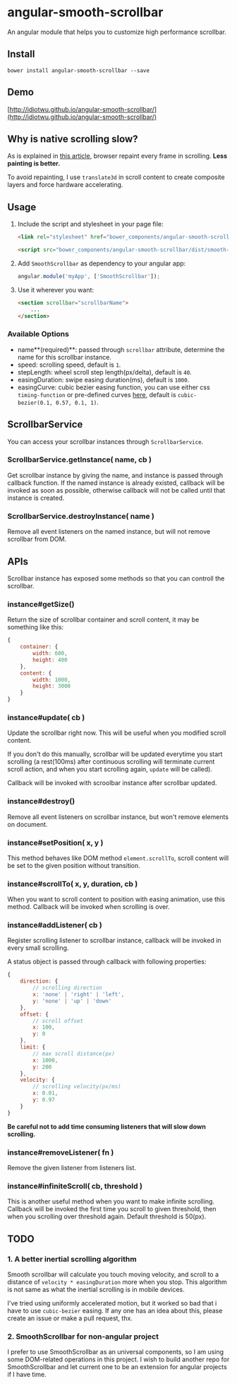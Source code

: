 # angular-smooth-scrollbar

An angular module that helps you to customize high performance scrollbar.

## Install

```
bower install angular-smooth-scrollbar --save
```

## Demo

[http://idiotwu.github.io/angular-smooth-scrollbar/](http://idiotwu.github.io/angular-smooth-scrollbar/)

## Why is native scrolling slow?

As is explained in [this article](http://www.html5rocks.com/en/tutorials/speed/scrolling/), browser repaint every frame in scrolling. **Less painting is better.**

To avoid repainting, I use `translate3d` in scroll content to create composite layers and force hardware accelerating.

## Usage

1. Include the script and stylesheet in your page file:

    ```html
    <link rel="stylesheet" href="bower_components/angular-smooth-scrollbar/dist/smooth-scrollbar.css">

    <script src="bower_components/angular-smooth-scrollbar/dist/smooth-scrollbar.js"></script>
    ```

2. Add `SmoothScrollbar` as dependency to your angular app:

    ```javascript
    angular.module('myApp', ['SmoothScrollbar']);
    ```

3. Use it wherever you want:

    ```html
    <section scrollbar="scrollbarName">
        ...
    </section>
    ```

### Available Options

- name**(required)**: passed through `scrollbar` attribute, determine the name for this scrollbar instance.
- speed: scrolling speed, default is `1`.
- stepLength: wheel scroll step length(px/delta), default is `40`.
- easingDuration: swipe easing duration(ms), default is `1000`.
- easingCurve: cubic bezier easing function, you can use either css `timing-function` or pre-defined curves [here](http://easings.net/en), default is `cubic-bezier(0.1, 0.57, 0.1, 1)`.

## ScrollbarService

You can access your scrollbar instances through `ScrollbarService`.

### ScrollbarService.getInstance( name, cb )

Get scrollbar instance by giving the name, and instance is passed through callback function. If the named instance is already existed, callback will be invoked as soon as possible, otherwise callback will not be called until that instance is created.

### ScrollbarService.destroyInstance( name )

Remove all event listeners on the named instance, but will not remove scrollbar from DOM.

## APIs

Scrollbar instance has exposed some methods so that you can controll the scrollbar.

### instance#getSize()

Return the size of scrollbar container and scroll content, it may be something like this:

```javascript
{
    container: {
        width: 600,
        height: 400
    },
    content: {
        width: 1000,
        height: 3000
    }
}
```

### instance#update( cb )

Update the scrollbar right now. This will be useful when you modified scroll content.

If you don't do this manually, scrollbar will be updated everytime you start scrolling (a rest(100ms) after continuous scrolling will terminate current scroll action, and when you start scrolling again, `update` will be called).

Callback will be invoked with scroolbar instance after scrollbar updated.

### instance#destroy()

Remove all event listeners on scrollbar instance, but won't remove elements on document.

### instance#setPosition( x, y )

This method behaves like DOM method `element.scrollTo`, scroll content will be set to the given position without transition.

### instance#scrollTo( x, y, duration, cb )

When you want to scroll content to position with easing animation, use this method. Callback will be invoked when scrolling is over.

### instance#addListener( cb )

Register scrolling listener to scrollbar instance, callback will be invoked in every small scrolling.

A status object is passed through callback with following properties:

```javascript
{
    direction: {
        // scrolling direction
        x: 'none' | 'right' | 'left',
        y: 'none' | 'up' | 'down'
    },
    offset: {
        // scroll offset
        x: 100,
        y: 0
    },
    limit: {
        // max scroll distance(px)
        x: 1000,
        y: 200
    },
    velocity: {
        // scrolling velocity(px/ms)
        x: 0.01,
        y: 0.97
    }
}
```

**Be careful not to add time consuming listeners that will slow down scrolling.**

### instance#removeListener( fn )

Remove the given listener from listeners list.

### instance#infiniteScroll( cb, threshold )

This is another useful method when you want to make infinite scrolling. Callback will be invoked the first time you scroll to given threshold, then when you scrolling over threshold again. Default threshold is 50(px).

## TODO

### 1. A better inertial scrolling algorithm

Smooth scrollbar will calculate you touch moving velocity, and scroll to a distance of `velocity * easingDuration` more when you stop. This algorithm is not same as what the inertial scrolling is in mobile devices.

I've tried using uniformly accelerated motion, but it worked so bad that i have to use `cubic-bezier` easing. If any one has an idea about this, please create an issue or make a pull request, thx.

### 2. SmoothScrollbar for non-angular project

I prefer to use SmoothScrollbar as an universal components, so I am using some DOM-related operations in this project. I wish to build another repo for SmoothScrollbar and let current one to be an extension for angular projects if I have time.